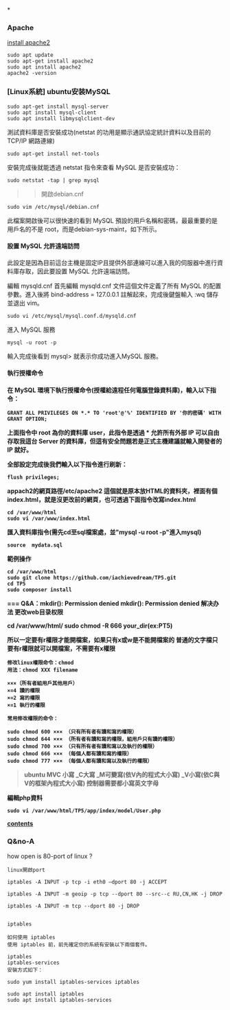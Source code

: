 <a id="Apache">*</a>
### Apache
<a href="https://vitux.com/how-to-install-and-configure-apache-web-server-on-ubuntu/">install apache2</a><br>
~~~
sudo apt update
sudo apt-get install apache2
sudo apt install apache2
apache2 -version
~~~

### [Linux系統] ubuntu安装MySQL
~~~
sudo apt-get install mysql-server
sudo apt install mysql-client
sudo apt install libmysqlclient-dev
~~~
測試資料庫是否安裝成功(netstat 的功用是顯示通訊協定統計資料以及目前的TCP/IP 網路連線)
~~~
sudo apt-get install net-tools
~~~

安裝完成後就能透過 netstat 指令來查看 MySQL 是否安裝成功：
~~~
sudo netstat -tap | grep mysql
~~~

>>開啟debian.cnf
~~~
sudo vim /etc/mysql/debian.cnf
~~~
此檔案開啟後可以很快速的看到 MySQL 預設的用戶名稱和密碼，最最重要的是用戶名的不是 root，而是debian-sys-maint，如下所示。

<h4>設置 MySQL 允許遠端訪問</h4>
此設定是因為目前這台主機是固定IP且提供外部連線可以進入我的伺服器中進行資料庫存取，因此要設置 MySQL 允許遠端訪問。

編輯 mysqld.cnf
首先編輯 mysqld.cnf 文件這個文件定義了所有 MySQL 的配置參數。進入後將 bind-address = 127.0.0.1  註解起來，完成後鍵盤輸入 :wq 儲存並退出 vim。
~~~
sudo vi /etc/mysql/mysql.conf.d/mysqld.cnf
~~~
進入 MySQL 服務
~~~
mysql -u root -p
~~~
輸入完成後看到 mysql> 就表示你成功進入MySQL 服務。

<h4>執行授權命令<h4>
在 MySQL 環境下執行授權命令(授權給遠程任何電腦登錄資料庫)，輸入以下指令：

~~~
GRANT ALL PRIVILEGES ON *.* TO 'root'@'%' IDENTIFIED BY '你的密碼' WITH GRANT OPTION;
~~~
上面指令中 root 為你的資料庫 user，此指令是透過 * 允許所有外部 IP 可以自由存取我這台 Server 的資料庫，但這有安全問題若是正式主機建議就輸入開發者的 IP 就好。

全部設定完成後我們輸入以下指令進行刷新：
~~~
flush privileges;  
~~~
appach2的網頁路徑/etc/apache2
這個就是原本放HTML的資料夾，裡面有個index.html，就是沒更改前的網頁，也可透過下面指令改寫index.html
~~~
cd /var/www/html
sudo vi /var/www/index.html
~~~

匯入資料庫指令(需先cd至sql檔案處，並"mysql -u root -p"進入mysql)
~~~
source  mydata.sql
~~~
範例操作
~~~
cd /var/www/html
sudo git clone https://github.com/iachievedream/TP5.git
cd TP5
sudo composer install 

~~~
===
Q&A：mkdir(): Permission denied
mkdir(): Permission denied 解决办法
更改web目录权限

cd /var/www/html/
sudo chmod -R 666 your_dir(ex:PT5)

所以一定要有r權限才能開檔案，如果只有x或w是不能開檔案的
普通的文字檔只要有r權限就可以開檔案，不需要有x權限

~~~
修改linux權限命令：chmod
用法：chmod XXX filename

×××（所有者組用戶其他用戶）
×=4 讀的權限
×=2 寫的權限
×=1 執行的權限

常用修改權限的命令：

sudo chmod 600 ××× （只有所有者有讀和寫的權限）
sudo chmod 644 ××× （所有者有讀和寫的權限，組用戶只有讀的權限）
sudo chmod 700 ××× （只有所有者有讀和寫以及執行的權限）
sudo chmod 666 ××× （每個人都有讀和寫的權限）
sudo chmod 777 ××× （每個人都有讀和寫以及執行的權限）
~~~

>ubuntu MVC
小寫
_C大寫
_M可變寫(依V內的程式大小寫)
_V小寫(依C與V的框架內程式大小寫)
> 控制器需要都小寫英文字母

編輯php資料
~~~
sudo vi /var/www/html/TP5/app/index/model/User.php
~~~

<a href="https://github.com/iachievedream/notebook/tree/master/linux">contents</a>
<br>
### Q&no-A
how open is 80-port of linux ?
~~~
linux開啟port

iptables -A INPUT -p tcp -i eth0 –dport 80 -j ACCEPT

iptables -A INPUT -m geoip -p tcp --dport 80 --src--c RU,CN,HK -j DROP

iptables -A INPUT -m tcp --dport 80 -j DROP


iptables 

如何使用 iptables
使用 iptables 前，前先確定你的系統有安裝以下兩個套件。

iptables
iptables-services
安裝方式如下：

sudo yum install iptables-services iptables

sudo apt install iptables
sudo apt install iptables-services
~~~
